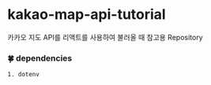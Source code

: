 # kakao-map-api-tutorial
카카오 지도 API를 리액트를 사용하여 불러올 때 참고용 Repository
<br />

### 🍀 dependencies
	1. dotenv
